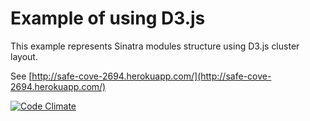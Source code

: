 Example of using D3.js
======================

This example represents Sinatra modules structure using D3.js cluster layout.

See [http://safe-cove-2694.herokuapp.com/](http://safe-cove-2694.herokuapp.com/)

[![Code Climate](https://codeclimate.com/github/scaint/d3js-example/badges/gpa.svg)](https://codeclimate.com/github/scaint/d3js-example)
